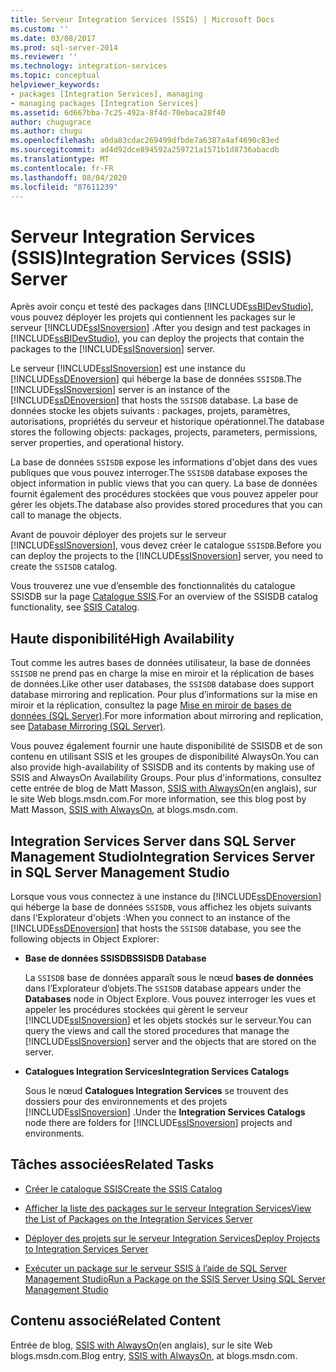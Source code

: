 ```yaml
---
title: Serveur Integration Services (SSIS) | Microsoft Docs
ms.custom: ''
ms.date: 03/08/2017
ms.prod: sql-server-2014
ms.reviewer: ''
ms.technology: integration-services
ms.topic: conceptual
helpviewer_keywords:
- packages [Integration Services], managing
- managing packages [Integration Services]
ms.assetid: 6d667bba-7c25-492a-8f4d-70ebaca28f40
author: chugugrace
ms.author: chugu
ms.openlocfilehash: a0da83cdac269499dfbde7a6387a4af4690c83ed
ms.sourcegitcommit: ad4d92dce894592a259721a1571b1d8736abacdb
ms.translationtype: MT
ms.contentlocale: fr-FR
ms.lasthandoff: 08/04/2020
ms.locfileid: "87611239"
---
```

# <a name="integration-services-ssis-server"></a><span data-ttu-id="238de-102">Serveur Integration Services (SSIS)</span><span class="sxs-lookup"><span data-stu-id="238de-102">Integration Services (SSIS) Server</span></span>
  <span data-ttu-id="238de-103">Après avoir conçu et testé des packages dans [!INCLUDE[ssBIDevStudio](../../includes/ssbidevstudio-md.md)], vous pouvez déployer les projets qui contiennent les packages sur le serveur [!INCLUDE[ssISnoversion](../../includes/ssisnoversion-md.md)] .</span><span class="sxs-lookup"><span data-stu-id="238de-103">After you design and test packages in [!INCLUDE[ssBIDevStudio](../../includes/ssbidevstudio-md.md)], you can deploy the projects that contain the packages to the [!INCLUDE[ssISnoversion](../../includes/ssisnoversion-md.md)] server.</span></span>  
  
 <span data-ttu-id="238de-104">Le serveur [!INCLUDE[ssISnoversion](../../includes/ssisnoversion-md.md)] est une instance du [!INCLUDE[ssDEnoversion](../../includes/ssdenoversion-md.md)] qui héberge la base de données `SSISDB`.</span><span class="sxs-lookup"><span data-stu-id="238de-104">The [!INCLUDE[ssISnoversion](../../includes/ssisnoversion-md.md)] server is an instance of the [!INCLUDE[ssDEnoversion](../../includes/ssdenoversion-md.md)] that hosts the `SSISDB` database.</span></span> <span data-ttu-id="238de-105">La base de données stocke les objets suivants : packages, projets, paramètres, autorisations, propriétés du serveur et historique opérationnel.</span><span class="sxs-lookup"><span data-stu-id="238de-105">The database stores the following objects: packages, projects, parameters, permissions, server properties, and operational history.</span></span>  
  
 <span data-ttu-id="238de-106">La base de données `SSISDB` expose les informations d'objet dans des vues publiques que vous pouvez interroger.</span><span class="sxs-lookup"><span data-stu-id="238de-106">The `SSISDB` database exposes the object information in public views that you can query.</span></span> <span data-ttu-id="238de-107">La base de données fournit également des procédures stockées que vous pouvez appeler pour gérer les objets.</span><span class="sxs-lookup"><span data-stu-id="238de-107">The database also provides stored procedures that you can call to manage the objects.</span></span>  
  
 <span data-ttu-id="238de-108">Avant de pouvoir déployer des projets sur le serveur [!INCLUDE[ssISnoversion](../../includes/ssisnoversion-md.md)], vous devez créer le catalogue `SSISDB`.</span><span class="sxs-lookup"><span data-stu-id="238de-108">Before you can deploy the projects to the [!INCLUDE[ssISnoversion](../../includes/ssisnoversion-md.md)] server, you need to create the `SSISDB` catalog.</span></span>  
  
 <span data-ttu-id="238de-109">Vous trouverez une vue d’ensemble des fonctionnalités du catalogue SSISDB sur la page [Catalogue SSIS](ssis-catalog.md).</span><span class="sxs-lookup"><span data-stu-id="238de-109">For an overview of the SSISDB catalog functionality, see [SSIS Catalog](ssis-catalog.md).</span></span>  
  
## <a name="high-availability"></a><span data-ttu-id="238de-110">Haute disponibilité</span><span class="sxs-lookup"><span data-stu-id="238de-110">High Availability</span></span>  
 <span data-ttu-id="238de-111">Tout comme les autres bases de données utilisateur, la base de données `SSISDB` ne prend pas en charge la mise en miroir et la réplication de bases de données.</span><span class="sxs-lookup"><span data-stu-id="238de-111">Like other user databases, the `SSISDB` database does support database mirroring and replication.</span></span> <span data-ttu-id="238de-112">Pour plus d’informations sur la mise en miroir et la réplication, consultez la page [Mise en miroir de bases de données &#40;SQL Server&#41;](../../database-engine/database-mirroring/database-mirroring-sql-server.md).</span><span class="sxs-lookup"><span data-stu-id="238de-112">For more information about mirroring and replication, see [Database Mirroring &#40;SQL Server&#41;](../../database-engine/database-mirroring/database-mirroring-sql-server.md).</span></span>  
  
 <span data-ttu-id="238de-113">Vous pouvez également fournir une haute disponibilité de SSISDB et de son contenu en utilisant SSIS et les groupes de disponibilité AlwaysOn.</span><span class="sxs-lookup"><span data-stu-id="238de-113">You can also provide high-availability of SSISDB and its contents by making use of SSIS and AlwaysOn Availability Groups.</span></span> <span data-ttu-id="238de-114">Pour plus d'informations, consultez cette entrée de blog de Matt Masson, [SSIS with AlwaysOn](https://go.microsoft.com/fwlink/?LinkId=255873)(en anglais), sur le site Web blogs.msdn.com.</span><span class="sxs-lookup"><span data-stu-id="238de-114">For more information, see this blog post by Matt Masson, [SSIS with AlwaysOn](https://go.microsoft.com/fwlink/?LinkId=255873), at blogs.msdn.com.</span></span>  
  
##  <a name="integration-services-server-in-sql-server-management-studio"></a><a name="ssms"></a><span data-ttu-id="238de-115">Integration Services Server dans SQL Server Management Studio</span><span class="sxs-lookup"><span data-stu-id="238de-115">Integration Services Server in SQL Server Management Studio</span></span>  
 <span data-ttu-id="238de-116">Lorsque vous vous connectez à une instance du [!INCLUDE[ssDEnoversion](../../includes/ssdenoversion-md.md)] qui héberge la base de données `SSISDB`, vous affichez les objets suivants dans l'Explorateur d'objets :</span><span class="sxs-lookup"><span data-stu-id="238de-116">When you connect to an instance of the [!INCLUDE[ssDEnoversion](../../includes/ssdenoversion-md.md)] that hosts the `SSISDB` database, you see the following objects in Object Explorer:</span></span>  
  
-   <span data-ttu-id="238de-117">**Base de données SSISDB**</span><span class="sxs-lookup"><span data-stu-id="238de-117">**SSISDB Database**</span></span>  
  
     <span data-ttu-id="238de-118">La `SSISDB` base de données apparaît sous le nœud **bases de données** dans l’Explorateur d’objets.</span><span class="sxs-lookup"><span data-stu-id="238de-118">The `SSISDB` database appears under the **Databases** node in Object Explore.</span></span> <span data-ttu-id="238de-119">Vous pouvez interroger les vues et appeler les procédures stockées qui gèrent le serveur [!INCLUDE[ssISnoversion](../../includes/ssisnoversion-md.md)] et les objets stockés sur le serveur.</span><span class="sxs-lookup"><span data-stu-id="238de-119">You can query the views and call the stored procedures that manage the [!INCLUDE[ssISnoversion](../../includes/ssisnoversion-md.md)] server and the objects that are stored on the server.</span></span>  
  
-   <span data-ttu-id="238de-120">**Catalogues Integration Services**</span><span class="sxs-lookup"><span data-stu-id="238de-120">**Integration Services Catalogs**</span></span>  
  
     <span data-ttu-id="238de-121">Sous le nœud **Catalogues Integration Services** se trouvent des dossiers pour des environnements et des projets [!INCLUDE[ssISnoversion](../../includes/ssisnoversion-md.md)] .</span><span class="sxs-lookup"><span data-stu-id="238de-121">Under the **Integration Services Catalogs** node there are folders for [!INCLUDE[ssISnoversion](../../includes/ssisnoversion-md.md)] projects and environments.</span></span>  
  
## <a name="related-tasks"></a><span data-ttu-id="238de-122">Tâches associées</span><span class="sxs-lookup"><span data-stu-id="238de-122">Related Tasks</span></span>  
  
-   [<span data-ttu-id="238de-123">Créer le catalogue SSIS</span><span class="sxs-lookup"><span data-stu-id="238de-123">Create the SSIS Catalog</span></span>](../create-the-ssis-catalog.md)  
  
-   [<span data-ttu-id="238de-124">Afficher la liste des packages sur le serveur Integration Services</span><span class="sxs-lookup"><span data-stu-id="238de-124">View the List of Packages on the Integration Services Server</span></span>](view-the-list-of-packages-on-the-integration-services-server.md)  
  
-   [<span data-ttu-id="238de-125">Déployer des projets sur le serveur Integration Services</span><span class="sxs-lookup"><span data-stu-id="238de-125">Deploy Projects to Integration Services Server</span></span>](../deploy-projects-to-integration-services-server.md)  
  
-   [<span data-ttu-id="238de-126">Exécuter un package sur le serveur SSIS à l’aide de SQL Server Management Studio</span><span class="sxs-lookup"><span data-stu-id="238de-126">Run a Package on the SSIS Server Using SQL Server Management Studio</span></span>](../run-a-package-on-the-ssis-server-using-sql-server-management-studio.md)  
  
## <a name="related-content"></a><span data-ttu-id="238de-127">Contenu associé</span><span class="sxs-lookup"><span data-stu-id="238de-127">Related Content</span></span>  
 <span data-ttu-id="238de-128">Entrée de blog, [SSIS with AlwaysOn](https://go.microsoft.com/fwlink/?LinkId=255873)(en anglais), sur le site Web blogs.msdn.com.</span><span class="sxs-lookup"><span data-stu-id="238de-128">Blog entry, [SSIS with AlwaysOn](https://go.microsoft.com/fwlink/?LinkId=255873), at blogs.msdn.com.</span></span>  
  
  
